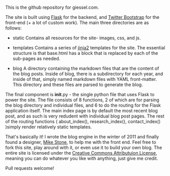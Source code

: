 This is the github repository for giessel.com.

The site is built using [Flask](http://flask.pocoo.org) for the backend, and [Twitter Bootstrap](twitter.github.com/bootstrap/) for the front-end (+ a lot of custom work).  The main three directories are as follows:

* static
  Contains all resources for the site- images, css, and js.

* templates
  Contains a series of [jinja2]() templates for the site.  The essential structure is that base.html has a block that is replaced by each of the sub-pages as needed.

* blog
  A directory containing the markdown files that are the content of the blog posts.  Inside of blog, there is a subdirectory for each year, and inside of that, simply named markdown files with YAML front-matter.  This directory and these files are parsed to generate the blog.

The final component is __init__.py - the single python file that uses Flask to power the site.  The file consists of 8 functions, 2 of which are for parsing the blog directory and individual files, and 6 to do the routing for the Flask application itself.  The main index page is by default the most recent blog post, and as such is very redudent with individual blog post pages.  The rest of the routing functions ( about_index(), research_index(), contact_index() )simply render relatively static templates.

That's basically it!  I wrote the blog engine in the winter of 2011 and finally found a designer, [Mike Stone](https://github.com/himikestone), to help me with the front end.  Feel free to fork this site, play around with it, or even use it to build your own blog.  The entire site is licensed under the [Creative Commons Attributuion License](http://http://creativecommons.org/licenses/by/3.0/), meaning you can do whatever you like with anything, just give me credit.

Pull requests welcome!